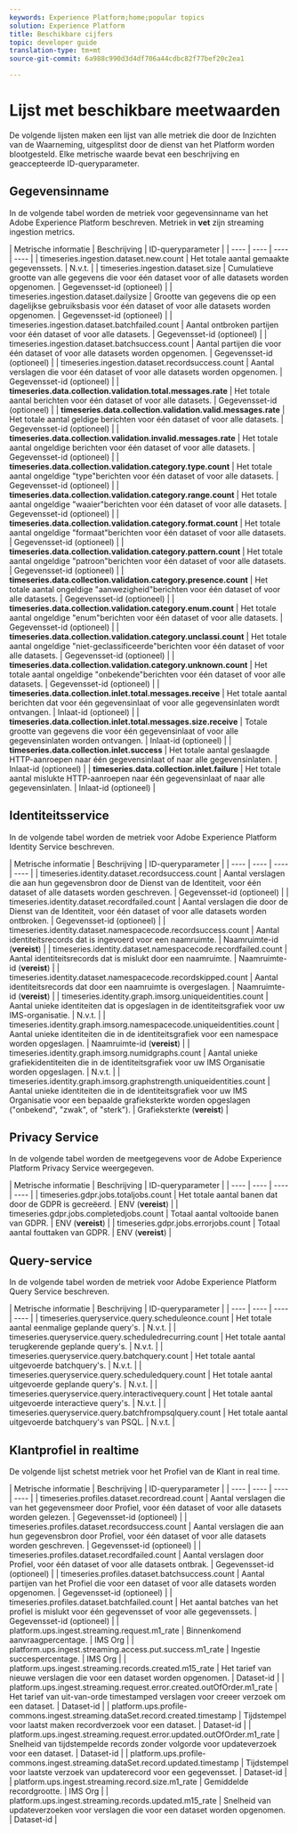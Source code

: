 ```yaml
---
keywords: Experience Platform;home;popular topics
solution: Experience Platform
title: Beschikbare cijfers
topic: developer guide
translation-type: tm+mt
source-git-commit: 6a988c990d3d4df706a44cdbc82f77bef20c2ea1

---
```



# Lijst met beschikbare meetwaarden

De volgende lijsten maken een lijst van alle metriek die door de Inzichten van de Waarneming, uitgesplitst door de dienst van het Platform worden blootgesteld. Elke metrische waarde bevat een beschrijving en geaccepteerde ID-queryparameter.

## Gegevensinname

In de volgende tabel worden de metriek voor gegevensinname van het Adobe Experience Platform beschreven. Metriek in **vet** zijn streaming ingestion metrics.

| Metrische informatie | Beschrijving | ID-queryparameter |
| ---- | ---- | ---- | ---- |
| timeseries.ingestion.dataset.new.count | Het totale aantal gemaakte gegevenssets. | N.v.t. |
| timeseries.ingestion.dataset.size | Cumulatieve grootte van alle gegevens die voor één dataset voor of alle datasets worden opgenomen. | Gegevensset-id (optioneel) |
| timeseries.ingestion.dataset.dailysize | Grootte van gegevens die op een dagelijkse gebruiksbasis voor één dataset of voor alle datasets worden opgenomen. | Gegevensset-id (optioneel) |
| timeseries.ingestion.dataset.batchfailed.count | Aantal ontbroken partijen voor één dataset of voor alle datasets. | Gegevensset-id (optioneel) |
| timeseries.ingestion.dataset.batchsuccess.count | Aantal partijen die voor één dataset of voor alle datasets worden opgenomen. | Gegevensset-id (optioneel) |
| timeseries.ingestion.dataset.recordsuccess.count | Aantal verslagen die voor één dataset of voor alle datasets worden opgenomen. | Gegevensset-id (optioneel) |
| **timeseries.data.collection.validation.total.messages.rate** | Het totale aantal berichten voor één dataset of voor alle datasets. | Gegevensset-id (optioneel) |
| **timeseries.data.collection.validation.valid.messages.rate** | Het totale aantal geldige berichten voor één dataset of voor alle datasets. | Gegevensset-id (optioneel) |
| **timeseries.data.collection.validation.invalid.messages.rate** | Het totale aantal ongeldige berichten voor één dataset of voor alle datasets. | Gegevensset-id (optioneel) |
| **timeseries.data.collection.validation.category.type.count** | Het totale aantal ongeldige &quot;type&quot;berichten voor één dataset of voor alle datasets. | Gegevensset-id (optioneel) |
| **timeseries.data.collection.validation.category.range.count** | Het totale aantal ongeldige &quot;waaier&quot;berichten voor één dataset of voor alle datasets. | Gegevensset-id (optioneel) |
| **timeseries.data.collection.validation.category.format.count** | Het totale aantal ongeldige &quot;formaat&quot;berichten voor één dataset of voor alle datasets. | Gegevensset-id (optioneel) |
| **timeseries.data.collection.validation.category.pattern.count** | Het totale aantal ongeldige &quot;patroon&quot;berichten voor één dataset of voor alle datasets. | Gegevensset-id (optioneel) |
| **timeseries.data.collection.validation.category.presence.count** | Het totale aantal ongeldige &quot;aanwezigheid&quot;berichten voor één dataset of voor alle datasets. | Gegevensset-id (optioneel) |
| **timeseries.data.collection.validation.category.enum.count** | Het totale aantal ongeldige &quot;enum&quot;berichten voor één dataset of voor alle datasets. | Gegevensset-id (optioneel) |
| **timeseries.data.collection.validation.category.unclassi.count** | Het totale aantal ongeldige &quot;niet-geclassificeerde&quot;berichten voor één dataset of voor alle datasets. | Gegevensset-id (optioneel) |
| **timeseries.data.collection.validation.category.unknown.count** | Het totale aantal ongeldige &quot;onbekende&quot;berichten voor één dataset of voor alle datasets. | Gegevensset-id (optioneel) |
| **timeseries.data.collection.inlet.total.messages.receive** | Het totale aantal berichten dat voor één gegevensinlaat of voor alle gegevensinlaten wordt ontvangen. | Inlaat-id (optioneel) |
| **timeseries.data.collection.inlet.total.messages.size.receive** | Totale grootte van gegevens die voor één gegevensinlaat of voor alle gegevensinlaten worden ontvangen. | Inlaat-id (optioneel) |
| **timeseries.data.collection.inlet.success** | Het totale aantal geslaagde HTTP-aanroepen naar één gegevensinlaat of naar alle gegevensinlaten. | Inlaat-id (optioneel) |
| **timeseries.data.collection.inlet.failure** | Het totale aantal mislukte HTTP-aanroepen naar één gegevensinlaat of naar alle gegevensinlaten. | Inlaat-id (optioneel) |

## Identiteitsservice

In de volgende tabel worden de metriek voor Adobe Experience Platform Identity Service beschreven.

| Metrische informatie | Beschrijving | ID-queryparameter |
| ---- | ---- | ---- | ---- |
| timeseries.identity.dataset.recordsuccess.count | Aantal verslagen die aan hun gegevensbron door de Dienst van de Identiteit, voor één dataset of alle datasets worden geschreven. | Gegevensset-id (optioneel) |
| timeseries.identity.dataset.recordfailed.count | Aantal verslagen die door de Dienst van de Identiteit, voor één dataset of voor alle datasets worden ontbroken. | Gegevensset-id (optioneel) |
| timeseries.identity.dataset.namespacecode.recordsuccess.count | Aantal identiteitsrecords dat is ingevoerd voor een naamruimte. | Naamruimte-id (**vereist**) |
| timeseries.identity.dataset.namespacecode.recordfailed.count | Aantal identiteitsrecords dat is mislukt door een naamruimte. | Naamruimte-id (**vereist**) |
| timeseries.identity.dataset.namespacecode.recordskipped.count | Aantal identiteitsrecords dat door een naamruimte is overgeslagen. | Naamruimte-id (**vereist**) |
| timeseries.identity.graph.imsorg.uniqueidentities.count | Aantal unieke identiteiten dat is opgeslagen in de identiteitsgrafiek voor uw IMS-organisatie. | N.v.t. |
| timeseries.identity.graph.imsorg.namespacecode.uniqueidentities.count | Aantal unieke identiteiten die in de identiteitsgrafiek voor een namespace worden opgeslagen. | Naamruimte-id (**vereist**) |
| timeseries.identity.graph.imsorg.numidgraphs.count | Aantal unieke grafiekidentiteiten die in de identiteitsgrafiek voor uw IMS Organisatie worden opgeslagen. | N.v.t. |
| timeseries.identity.graph.imsorg.graphstrength.uniqueidentities.count | Aantal unieke identiteiten die in de identiteitsgrafiek voor uw IMS Organisatie voor een bepaalde grafieksterkte worden opgeslagen (&quot;onbekend&quot;, &quot;zwak&quot;, of &quot;sterk&quot;). | Grafieksterkte (**vereist**) |

## Privacy Service

In de volgende tabel worden de meetgegevens voor de Adobe Experience Platform Privacy Service weergegeven.

| Metrische informatie | Beschrijving | ID-queryparameter |
| ---- | ---- | ---- | ---- |
| timeseries.gdpr.jobs.totaljobs.count | Het totale aantal banen dat door de GDPR is gecreëerd. | ENV (**vereist**) |
| timeseries.gdpr.jobs.completedjobs.count | Totaal aantal voltooide banen van GDPR. | ENV (**vereist**) |
| timeseries.gdpr.jobs.errorjobs.count | Totaal aantal fouttaken van GDPR. | ENV (**vereist**) |

## Query-service

In de volgende tabel worden de metriek voor Adobe Experience Platform Query Service beschreven.

| Metrische informatie | Beschrijving | ID-queryparameter |
| ---- | ---- | ---- | ---- |
| timeseries.queryservice.query.scheduleonce.count | Het totale aantal eenmalige geplande query&#39;s. | N.v.t. |
| timeseries.queryservice.query.scheduledrecurring.count | Het totale aantal terugkerende geplande query&#39;s. | N.v.t. |
| timeseries.queryservice.query.batchquery.count | Het totale aantal uitgevoerde batchquery&#39;s. | N.v.t. |
| timeseries.queryservice.query.scheduledquery.count | Het totale aantal uitgevoerde geplande query&#39;s. | N.v.t. |
| timeseries.queryservice.query.interactivequery.count | Het totale aantal uitgevoerde interactieve query&#39;s. | N.v.t. |
| timeseries.queryservice.query.batchfrompsqlquery.count | Het totale aantal uitgevoerde batchquery&#39;s van PSQL. | N.v.t. |

## Klantprofiel in realtime

De volgende lijst schetst metriek voor het Profiel van de Klant in real time.

| Metrische informatie | Beschrijving | ID-queryparameter |
| ---- | ---- | ---- | ---- |
| timeseries.profiles.dataset.recordread.count | Aantal verslagen die van het gegevensmeer door Profiel, voor één dataset of voor alle datasets worden gelezen. | Gegevensset-id (optioneel) |
| timeseries.profiles.dataset.recordsuccess.count | Aantal verslagen die aan hun gegevensbron door Profiel, voor één dataset of voor alle datasets worden geschreven. | Gegevensset-id (optioneel) |
| timeseries.profiles.dataset.recordfailed.count | Aantal verslagen door Profiel, voor één dataset of voor alle datasets ontbrak. | Gegevensset-id (optioneel) |
| timeseries.profiles.dataset.batchsuccess.count | Aantal partijen van het Profiel die voor een dataset of voor alle datasets worden opgenomen. | Gegevensset-id (optioneel) |
| timeseries.profiles.dataset.batchfailed.count | Het aantal batches van het profiel is mislukt voor één gegevensset of voor alle gegevenssets. | Gegevensset-id (optioneel) |
| platform.ups.ingest.streaming.request.m1_rate | Binnenkomend aanvraagpercentage. | IMS Org |
| platform.ups.ingest.streaming.access.put.success.m1_rate | Ingestie succespercentage. | IMS Org |
| platform.ups.ingest.streaming.records.created.m15_rate | Het tarief van nieuwe verslagen die voor een dataset worden opgenomen. | Dataset-id |
| platform.ups.ingest.streaming.request.error.created.outOfOrder.m1_rate | Het tarief van uit-van-orde timestamped verslagen voor creeer verzoek om een dataset. | Dataset-id |
| platform.ups.profile-commons.ingest.streaming.dataSet.record.created.timestamp | Tijdstempel voor laatst maken recordverzoek voor een dataset. | Dataset-id |
| platform.ups.ingest.streaming.request.error.updated.outOfOrder.m1_rate | Snelheid van tijdstempelde records zonder volgorde voor updateverzoek voor een dataset. | Dataset-id |
| platform.ups.profile-commons.ingest.streaming.dataSet.record.updated.timestamp | Tijdstempel voor laatste verzoek van updaterecord voor een gegevensset. | Dataset-id |
| platform.ups.ingest.streaming.record.size.m1_rate | Gemiddelde recordgrootte. | IMS Org |
| platform.ups.ingest.streaming.records.updated.m15_rate | Snelheid van updateverzoeken voor verslagen die voor een dataset worden opgenomen. | Dataset-id |
